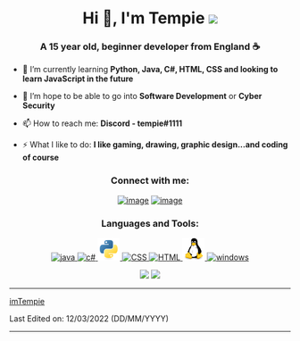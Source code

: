 <h1 align="center">Hi 👋, I'm Tempie <img height="40" src="https://emoji.gg/assets/emoji/7333-parrotdance.gif"></h1>
<h3 align="center">A 15 year old, beginner developer from England ☕󠁧󠁢󠁥󠁮󠁧󠁿</h3>

- 🌱 I’m currently learning **Python, Java, C#, HTML, CSS and looking to learn JavaScript in the future**
- 👯 I’m hope to be able to go into **Software Development** or **Cyber Security**

- 📫 How to reach me: **Discord - tempie#1111**

- ⚡ What I like to do: **I like gaming, drawing, graphic design...and coding of course**

<h3 align="center">Connect with me:</h3>
<div align="center">

[![image](https://img.shields.io/badge/Instagram-E4405F?style=for-the-badge&logo=instagram&logoColor=white)](https://www.instagram.com/tempie.gfx/)
[![image](https://img.shields.io/badge/Twitter-1DA1F2?style=for-the-badge&logo=twitter&logoColor=white)](https://twitter.com/im_tempie)
  
</div>

<h3 align="center">Languages and Tools:</h3>

<p align="center"> 
  <a href="https://www.w3schools.com/java/" target="_blank"> 
    <img src="https://raw.githubusercontent.com/jmnote/z-icons/a0040ee40dfc50f40e9ee72e28bae1d24173d557/svg/java.svg" alt="java" width="40" height="40"/> 
  </a> 
  <a href="https://www.w3schools.com/cs/" target="_blank"> 
    <img src="https://raw.githubusercontent.com/jmnote/z-icons/a0040ee40dfc50f40e9ee72e28bae1d24173d557/svg/csharp.svg" alt="c#" width="40" height="40"/> 
  </a> 
  <a href="https://www.python.org" target="_blank"> 
    <img src="https://raw.githubusercontent.com/devicons/devicon/master/icons/python/python-original.svg" alt="python" width="40" height="40"/> 
  </a>  
  <a href="https://www.w3schools.com/css/" target="_blank"> 
    <img src="https://raw.githubusercontent.com/gilbarbara/logos/101422a2467fd45d5ba0f1da6f199c84236d0ec3/logos/css-3.svg" alt="CSS" width="40" height="40"/> 
  </a> 
  <a href="https://www.w3schools.com/html/" target="_blank"> 
    <img src="https://raw.githubusercontent.com/gilbarbara/logos/101422a2467fd45d5ba0f1da6f199c84236d0ec3/logos/html-5.svg" alt="HTML" width="40" height="40"/> 
  </a> 
  <a href="https://www.linux.org/" target="_blank"> 
    <img src="https://raw.githubusercontent.com/devicons/devicon/master/icons/linux/linux-original.svg" alt="linux" width="40" height="40"/> 
  </a> 
  <a href="https://www.microsoft.com/en-gb/software-download/windows10" target="_blank"> 
    <img src="https://raw.githubusercontent.com/gilbarbara/logos/9f0858601cc8543b51c8eea0722dbab4a7c7a1f9/logos/microsoft-windows.svg" alt="windows" width="40" height="40"/> 
  </a> 
</p>
<p align= "center">
  <img height= "150" src="https://github-readme-stats.vercel.app/api?username=imTempie&theme=react&show_icons=true&include_all_commits=true" />
  <img height= "150" src="https://github-readme-stats.vercel.app/api/top-langs/?username=imTempie&theme=react&layout=compact" />  
</p>


------

[imTempie](https://github.com/imTempie)

Last Edited on: 12/03/2022 (DD/MM/YYYY)
****
